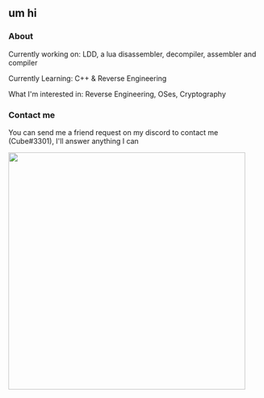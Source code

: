 ## um hi
### About

Currently working on: LDD, a lua disassembler, decompiler, assembler and compiler

Currently Learning: C++ & Reverse Engineering

What I'm interested in: Reverse Engineering, OSes, Cryptography

### Contact me
You can send me a friend request on my discord to contact me (Cube#3301), I'll answer anything I can


<img width=469 src="https://github-readme-stats.vercel.app/api?username=Cube9999&count_private=true&show_icons=true&hide_title=false&theme=tokyonight&langs_count=9"> </img>
